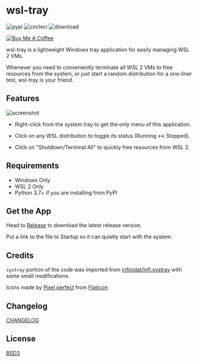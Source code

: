 # wsl-tray

![pypi](https://img.shields.io/pypi/v/wsl-tray)
![circleci](https://img.shields.io/circleci/build/github/yzgyyang/wsl-tray)
![download](https://img.shields.io/github/downloads/yzgyyang/wsl-tray/total)

<a href="https://www.buymeacoffee.com/yzgyyang" target="_blank"><img src="https://www.buymeacoffee.com/assets/img/custom_images/orange_img.png" alt="Buy Me A Coffee" style="height: auto !important; width: auto !important;" ></a>

wsl-tray is a lightweight Windows tray application for easily managing WSL 2 VMs.

Whenever you need to conveniently terminate all WSL 2 VMs to free resources from the system, or just start a random distribution for a one-liner test, wsl-tray is your friend.

## Features

![screenshot](screenshot.png)

- Right-click from the system tray to get the only menu of this application.

- Click on any WSL distribution to toggle its status (Running <-> Stopped).

- Click on "Shutdown/Terminal All" to quickly free resources from WSL 2.

## Requirements
- Windows Only
- WSL 2 Only
- Python 3.7+ if you are installing from PyPI

## Get the App

Head to [Release](https://github.com/yzgyyang/wsl-tray/releases) to download the latest release version. 

Put a link to the file to Startup so it can quietly start with the system.

## Credits

`systray` portion of the code was imported from [infinidat/infi.systray](https://github.com/Infinidat/infi.systray) with some small modifications.

Icons made by [Pixel perfect](https://www.flaticon.com/authors/pixel-perfect) from [Flaticon](www.flaticon.com).

## Changelog
[CHANGELOG](https://github.com/yzgyyang/wsl-tray/blob/master/CHANGELOG.md)

## License
[BSD3](https://github.com/yzgyyang/wsl-tray/blob/master/LICENSE)
